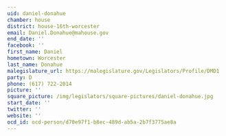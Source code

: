 ```yaml
---
uid: daniel-donahue
chamber: house
district: house-16th-worcester
email: Daniel.Donahue@mahouse.gov
end_date: ''
facebook: ''
first_name: Daniel
hometown: Worcester
last_name: Donahue
malegislature_url: https://malegislature.gov/Legislators/Profile/DMD1
party: D
phone: (617) 722-2014
picture: ''
square_picture: /img/legislators/square-pictures/daniel-donahue.jpg
start_date: ''
twitter: ''
website: ''
ocd_id: ocd-person/d70e97f1-b8ec-489d-ab5a-2b7f3775ae8a
---
```


